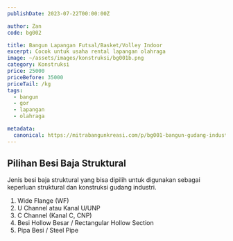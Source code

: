 ```yaml
---
publishDate: 2023-07-22T00:00:00Z

author: Zan
code: bg002

title: Bangun Lapangan Futsal/Basket/Volley Indoor
excerpt: Cocok untuk usaha rental lapangan olahraga
image: ~/assets/images/konstruksi/bg001b.png
category: Konstruksi
price: 25000
priceBefore: 35000
priceTail: /kg
tags:
  - bangun
  - gor
  - lapangan
  - olahraga

metadata:
  canonical: https://mitrabangunkreasi.com/p/bg001-bangun-gudang-industrial
---
```


## Pilihan Besi Baja Struktural

Jenis besi baja struktural yang bisa dipilih untuk digunakan sebagai keperluan struktural dan konstruksi gudang industri.

1. Wide Flange (WF)
2. U Channel atau Kanal U/UNP
3. C Channel (Kanal C, CNP)
4. Besi Hollow Besar / Rectangular Hollow Section
5. Pipa Besi / Steel Pipe